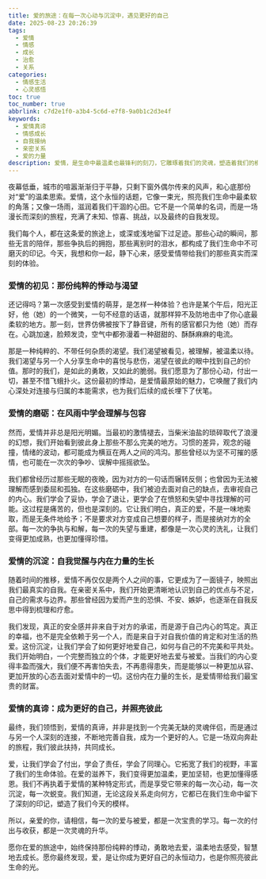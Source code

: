 ```yaml
---
title: 爱的旅途：在每一次心动与沉淀中，遇见更好的自己
date: 2025-08-23 20:26:39
tags:
  - 爱情
  - 情感
  - 成长
  - 治愈
  - 关系
categories:
  - 情感生活
  - 心灵感悟
toc: true
toc_number: true
abbrlink: c7d2e1f0-a3b4-5c6d-e7f8-9a0b1c2d3e4f
keywords:
  - 爱情真谛
  - 情感成长
  - 自我接纳
  - 亲密关系
  - 爱的力量
description: 爱情，是生命中最温柔也最锋利的刻刀，它雕琢着我们的灵魂，塑造着我们的模样。它不仅仅是两个人之间的吸引与承诺，更是一场深刻的自我探索与成长之旅。在这篇文章里，我们将一同走进爱情的深处，感受那些心动的瞬间，体味那些沉淀的智慧，最终发现，爱，是让我们成为更好自己的永恒动力。
---
```


夜幕低垂，城市的喧嚣渐渐归于平静，只剩下窗外偶尔传来的风声，和心底那份对“爱”的温柔思索。爱情，这个永恒的话题，它像一束光，照亮我们生命中最柔软的角落；又像一场雨，滋润着我们干涸的心田。它不是一个简单的名词，而是一场漫长而深刻的旅程，充满了未知、惊喜、挑战，以及最终的自我发现。

我们每个人，都在这条爱的旅途上，或深或浅地留下过足迹。那些心动的瞬间，那些无言的陪伴，那些争执后的拥抱，那些离别时的泪水，都构成了我们生命中不可磨灭的印记。今天，我想和你一起，静下心来，感受爱情带给我们的那些真实而深刻的体验。

### 爱情的初见：那份纯粹的悸动与渴望

还记得吗？第一次感受到爱情的萌芽，是怎样一种体验？也许是某个午后，阳光正好，他（她）的一个微笑，一句不经意的话语，就那样猝不及防地击中了你心底最柔软的地方。那一刻，世界仿佛被按下了静音键，所有的感官都只为他（她）而存在。心跳加速，脸颊发烫，空气中都弥漫着一种甜甜的、酥酥麻麻的电流。

那是一种纯粹的、不带任何杂质的渴望。我们渴望被看见，被理解，被温柔以待。我们渴望与另一个人分享生命中的喜悦与悲伤，渴望在彼此的眼中找到自己的价值。那时的我们，是如此的勇敢，又如此的脆弱。我们愿意为了那份心动，付出一切，甚至不惜飞蛾扑火。这份最初的悸动，是爱情最原始的魅力，它唤醒了我们内心深处对连接与归属的本能需求，也为我们后续的成长埋下了伏笔。

### 爱情的磨砺：在风雨中学会理解与包容

然而，爱情并非总是阳光明媚。当最初的激情褪去，当柴米油盐的琐碎取代了浪漫的幻想，我们开始看到彼此身上那些不那么完美的地方。习惯的差异，观念的碰撞，情绪的波动，都可能成为横亘在两人之间的鸿沟。那些曾经以为坚不可摧的感情，也可能在一次次的争吵、误解中摇摇欲坠。

我们都曾经历过那些无眠的夜晚，因为对方的一句话而辗转反侧；也曾因为无法被理解而感到委屈和孤独。在这些磨砺中，我们被迫去面对自己的缺点，去审视自己的内心。我们学会了妥协，学会了退让，更学会了在愤怒和失望中寻找理解的可能。这过程是痛苦的，但也是深刻的。它让我们明白，真正的爱，不是一味地索取，而是无条件地给予；不是要求对方变成自己想要的样子，而是接纳对方的全部。每一次的争执与和解，每一次的失望与重建，都像是一次心灵的洗礼，让我们变得更加成熟，也更加懂得珍惜。

### 爱情的沉淀：自我觉醒与内在力量的生长

随着时间的推移，爱情不再仅仅是两个人之间的事，它更成为了一面镜子，映照出我们最真实的自我。在亲密关系中，我们开始更清晰地认识到自己的优点与不足，自己的需求与边界。那些曾经因为爱而产生的恐惧、不安、嫉妒，也逐渐在自我反思中得到梳理和疗愈。

我们发现，真正的安全感并非来自于对方的承诺，而是源于自己内心的笃定。真正的幸福，也不是完全依赖于另一个人，而是来自于对自我价值的肯定和对生活的热爱。这份沉淀，让我们学会了如何更好地爱自己，如何与自己的不完美和平共处。我们开始明白，一个完整而独立的个体，才能更好地去爱与被爱。当我们的内心变得丰盈而强大，我们便不再害怕失去，不再患得患失，而是能够以一种更加从容、更加开放的心态去面对爱情中的一切。这份内在力量的生长，是爱情带给我们最宝贵的财富。

### 爱情的真谛：成为更好的自己，并照亮彼此

最终，我们领悟到，爱情的真谛，并非是找到一个完美无缺的灵魂伴侣，而是通过与另一个人深刻的连接，不断地完善自我，成为一个更好的人。它是一场双向奔赴的旅程，我们彼此扶持，共同成长。

爱，让我们学会了付出，学会了责任，学会了同理心。它拓宽了我们的视野，丰富了我们的生命体验。在爱的滋养下，我们变得更加温柔，更加坚韧，也更加懂得感恩。我们不再执着于爱情的某种特定形式，而是享受它带来的每一次心动，每一次沉淀，每一次蜕变。我们知道，无论这段关系走向何方，它都已在我们生命中留下了深刻的印记，塑造了我们今天的模样。

所以，亲爱的你，请相信，每一次的爱与被爱，都是一次宝贵的学习。每一次的付出与收获，都是一次灵魂的升华。

愿你在爱的旅途中，始终保持那份纯粹的悸动，勇敢地去爱，温柔地去感受，智慧地去成长。愿你最终发现，爱，是让你成为更好自己的永恒动力，也是你照亮彼此生命的光。